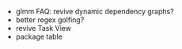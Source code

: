 - glmm FAQ: revive dynamic dependency graphs?
- better regex golfing?
- revive Task View
- package table
